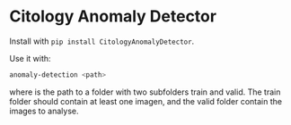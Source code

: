 # Citology Anomaly Detector

Install with `pip install CitologyAnomalyDetector`.

Use it with:
```bash
anomaly-detection <path>
```

where <path> is the path to a folder with two subfolders train and valid. The train folder should contain at least one imagen, and the valid folder contain the images to analyse. 
